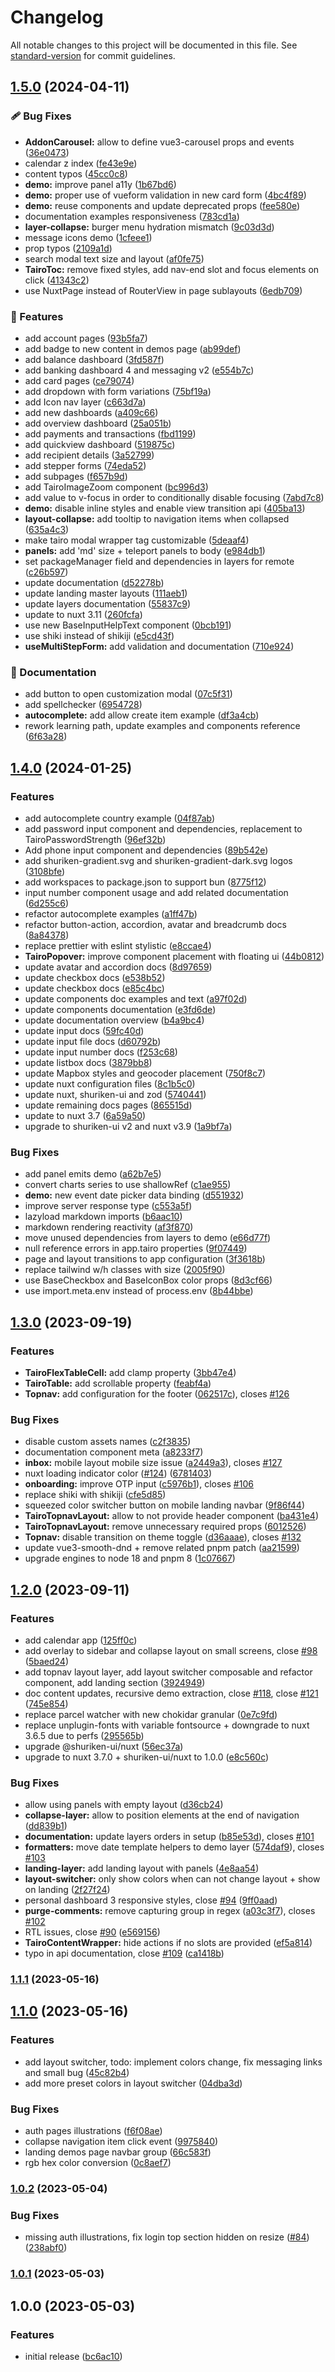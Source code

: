 # Changelog

All notable changes to this project will be documented in this file. See [standard-version](https://github.com/conventional-changelog/standard-version) for commit guidelines.

## [1.5.0](https://github.com/cssninjaStudio/tairo/compare/v1.4.0...v1.5.0) (2024-04-11)


### 🩹 Bug Fixes

* **AddonCarousel:** allow to define vue3-carousel props and events ([36e0473](https://github.com/cssninjaStudio/tairo/commit/36e04735bbc25330d08303a8ca59001da67f2e74))
* calendar z index ([fe43e9e](https://github.com/cssninjaStudio/tairo/commit/fe43e9e49f172e293ff4d9cee6d763edca669511))
* content typos ([45cc0c8](https://github.com/cssninjaStudio/tairo/commit/45cc0c8d53a8ca1229cc536cfe741e830da9c9fe))
* **demo:** improve panel a11y ([1b67bd6](https://github.com/cssninjaStudio/tairo/commit/1b67bd610bfd1a0fb04bb5b7a999a0dc3bd41fb0))
* **demo:** proper use of vueform validation in new card form ([4bc4f89](https://github.com/cssninjaStudio/tairo/commit/4bc4f89528c4aa5661c25efb183df22b12fbbecb))
* **demo:** reuse components and update deprecated props ([fee580e](https://github.com/cssninjaStudio/tairo/commit/fee580e0a55172730bff8bb59a96aeb90d2a2bfc))
* documentation examples responsiveness ([783cd1a](https://github.com/cssninjaStudio/tairo/commit/783cd1aee873b7642d2d01f9f7eb3fcce234481e))
* **layer-collapse:** burger menu hydration mismatch ([9c03d3d](https://github.com/cssninjaStudio/tairo/commit/9c03d3da08eabc08161fdf55fe74f6883d6323fb))
* message icons demo ([1cfeee1](https://github.com/cssninjaStudio/tairo/commit/1cfeee130dc09849a7c929f73c76b1301ab3af87))
* prop typos ([2109a1d](https://github.com/cssninjaStudio/tairo/commit/2109a1de9795abd8452cfb6a515e5ed04fded27a))
* search modal text size and layout ([af0fe75](https://github.com/cssninjaStudio/tairo/commit/af0fe756252ae0849d4d2cc6e98437b2e031b117))
* **TairoToc:** remove fixed styles, add nav-end slot and focus elements on click ([41343c2](https://github.com/cssninjaStudio/tairo/commit/41343c2e36b13a5a0a3e9ffb9f47bec6e2613f9a))
* use NuxtPage instead of RouterView in page sublayouts ([6edb709](https://github.com/cssninjaStudio/tairo/commit/6edb7094b56518d377d70527621bfcb4a9931926))


### 🚀 Features

* add account pages ([93b5fa7](https://github.com/cssninjaStudio/tairo/commit/93b5fa73c739c8fbd45550acce5e6261311fe7ed))
* add badge to new content in demos page ([ab99def](https://github.com/cssninjaStudio/tairo/commit/ab99def60bc3fbd07d311c6d111a4fc46fb3461d))
* add balance dashboard ([3fd587f](https://github.com/cssninjaStudio/tairo/commit/3fd587fd00bc4b8ad2ec7365693bd090325aba90))
* add banking dashboard 4 and messaging v2 ([e554b7c](https://github.com/cssninjaStudio/tairo/commit/e554b7c11ee72213833364509300ba83f4148882))
* add card pages ([ce79074](https://github.com/cssninjaStudio/tairo/commit/ce79074368d255695c8d58ad4f32714ef2ba0abf))
* add dropdown with form variations ([75bf19a](https://github.com/cssninjaStudio/tairo/commit/75bf19acbbf1fdf061b38faac846a0ad85b9834c))
* add Icon nav layer ([c663d7a](https://github.com/cssninjaStudio/tairo/commit/c663d7ac39b3ff0807601954fdf3059af0614424))
* add new dashboards ([a409c66](https://github.com/cssninjaStudio/tairo/commit/a409c66f536239e5d2f2538967e74030cac8ef8d))
* add overview dashboard ([25a051b](https://github.com/cssninjaStudio/tairo/commit/25a051b35293855ac6c98d72b3d63d47b4aa4800))
* add payments and transactions ([fbd1199](https://github.com/cssninjaStudio/tairo/commit/fbd1199fcd6984c2e4a360b5ca6fef72911125c7))
* add quickview dashboard ([519875c](https://github.com/cssninjaStudio/tairo/commit/519875cefc56f2df781217bd7130ce9eb6bf05d0))
* add recipient details ([3a52799](https://github.com/cssninjaStudio/tairo/commit/3a527993a6da2313937915109837decc50c16557))
* add stepper forms ([74eda52](https://github.com/cssninjaStudio/tairo/commit/74eda524e77e8d08f39cb45a0fc482de5275d577))
* add subpages ([f657b9d](https://github.com/cssninjaStudio/tairo/commit/f657b9d8f8065e8b761162a6a196e334b4ecf271))
* add TairoImageZoom component ([bc996d3](https://github.com/cssninjaStudio/tairo/commit/bc996d3e585e337863eecd73a95dd22402aada14))
* add value to v-focus in order to conditionally disable focusing ([7abd7c8](https://github.com/cssninjaStudio/tairo/commit/7abd7c829330a67c0f304f0f9e8536d980e7c4ac))
* **demo:** disable inline styles and enable view transition api ([405ba13](https://github.com/cssninjaStudio/tairo/commit/405ba13604048ba0bdaabfd7720120ab79297860))
* **layout-collapse:** add tooltip to navigation items when collapsed ([635a4c3](https://github.com/cssninjaStudio/tairo/commit/635a4c3e508ed987ba0c8f6db6f86e89ad31be6c))
* make tairo modal wrapper tag customizable ([5deaaf4](https://github.com/cssninjaStudio/tairo/commit/5deaaf47b48deb841158ab343305ae4eff0fc777))
* **panels:** add 'md' size + teleport panels to body ([e984db1](https://github.com/cssninjaStudio/tairo/commit/e984db176caffee0a588905cfd1ccc8ab0133923))
* set packageManager field and dependencies in layers for remote ([c26b597](https://github.com/cssninjaStudio/tairo/commit/c26b59791ff4aa654284a77fd65be8c5d2224163))
* update documentation ([d52278b](https://github.com/cssninjaStudio/tairo/commit/d52278b50d4de4a40aa2dd3fdc6a5f4770a26752))
* update landing master layouts ([111aeb1](https://github.com/cssninjaStudio/tairo/commit/111aeb1c136cf6156c07eaa5226b56d90d6c73e3))
* update layers documentation ([55837c9](https://github.com/cssninjaStudio/tairo/commit/55837c93a1326facccf4f840bdcc70da21d33d68))
* update to nuxt 3.11 ([260fcfa](https://github.com/cssninjaStudio/tairo/commit/260fcfa91668ab8c665686424331d2c560acbdfb))
* use new BaseInputHelpText component ([0bcb191](https://github.com/cssninjaStudio/tairo/commit/0bcb19163ebba9a656c00a38f7ecf8c8fd51603b))
* use shiki instead of shikiji ([e5cd43f](https://github.com/cssninjaStudio/tairo/commit/e5cd43f72bc0324ef86858ec95d0355b0c35f19d))
* **useMultiStepForm:** add validation and documentation ([710e924](https://github.com/cssninjaStudio/tairo/commit/710e9243c123f0b3b32f6cdd2a220836a7f78daf))


### 📖 Documentation

* add button to open customization modal ([07c5f31](https://github.com/cssninjaStudio/tairo/commit/07c5f31241cf5cac48a7116f646aef2370d88f32))
* add spellchecker ([6954728](https://github.com/cssninjaStudio/tairo/commit/6954728b79b0ec2564cee44543a9e0067119e178))
* **autocomplete:** add allow create item example ([df3a4cb](https://github.com/cssninjaStudio/tairo/commit/df3a4cbe03a6d3ae6bd9aebcc32989724c8a6d91))
* rework learning path, update examples and components reference ([6f63a28](https://github.com/cssninjaStudio/tairo/commit/6f63a28e19e8ea2d519f346457d43ab826f0aa9c))

## [1.4.0](https://github.com/cssninjaStudio/tairo/compare/v1.3.0...v1.4.0) (2024-01-25)


### Features

* add autocomplete country example ([04f87ab](https://github.com/cssninjaStudio/tairo/commit/04f87ab1cee26c245e12f164a2383fbe968a3247))
* add password input component and dependencies, replacement to TairoPasswordStrength ([96ef32b](https://github.com/cssninjaStudio/tairo/commit/96ef32befb6069a23e561cc0b0e743dc48f87138))
* Add phone input component and dependencies ([89b542e](https://github.com/cssninjaStudio/tairo/commit/89b542e486985a600dd9c55544e414af93810bc2))
* add shuriken-gradient.svg and shuriken-gradient-dark.svg logos ([3108bfe](https://github.com/cssninjaStudio/tairo/commit/3108bfe37cbcb34efed6842fbc893b318ae27c38))
* add workspaces to package.json to support bun ([8775f12](https://github.com/cssninjaStudio/tairo/commit/8775f12ec8370b0028f6ee64f956df2abfeb835d))
* input number component usage and add related documentation ([6d255c6](https://github.com/cssninjaStudio/tairo/commit/6d255c67a3b24fdc10001b7e77ef39afa71480ed))
* refactor autocomplete examples ([a1ff47b](https://github.com/cssninjaStudio/tairo/commit/a1ff47b7f6d4d9fd63f1570a3dc486189d5ed4ac))
* refactor button-action, accordion, avatar and breadcrumb docs ([8a84378](https://github.com/cssninjaStudio/tairo/commit/8a843787b4f20871d15f5525856b078784857398))
* replace prettier with eslint stylistic ([e8ccae4](https://github.com/cssninjaStudio/tairo/commit/e8ccae4803f5bfba5acbc926c65377d5a7f8b6d9))
* **TairoPopover:** improve component placement with floating ui ([44b0812](https://github.com/cssninjaStudio/tairo/commit/44b08126cf1a2c6904757750e91023997134b4bf))
* update avatar and accordion docs ([8d97659](https://github.com/cssninjaStudio/tairo/commit/8d976592c8acbb1e4d9a57f98e3acda55aa34a70))
* update checkbox docs ([e538b52](https://github.com/cssninjaStudio/tairo/commit/e538b529a24a7a88565cb70f71cb97c3f877c883))
* update checkbox docs ([e85c4bc](https://github.com/cssninjaStudio/tairo/commit/e85c4bc308fee5ea187a4ca47f2860a9dde2d921))
* update components doc examples and text ([a97f02d](https://github.com/cssninjaStudio/tairo/commit/a97f02d7bf6b5db7823e5927001190097699bd77))
* update components documentation ([e3fd6de](https://github.com/cssninjaStudio/tairo/commit/e3fd6deb3700a79bdd9efc7b79cfb9a50baec7cd))
* update documentation overview ([b4a9bc4](https://github.com/cssninjaStudio/tairo/commit/b4a9bc41e983733db814430caa4d067a43798bb2))
* update input docs ([59fc40d](https://github.com/cssninjaStudio/tairo/commit/59fc40ded00191e5bb237723e79048f8b994bd24))
* update input file docs ([d60792b](https://github.com/cssninjaStudio/tairo/commit/d60792bc820855027a13a30ed162d4183d55fcd4))
* update input number docs ([f253c68](https://github.com/cssninjaStudio/tairo/commit/f253c6838a24582dc18c5edee83422be38603129))
* update listbox docs ([3879bb8](https://github.com/cssninjaStudio/tairo/commit/3879bb83237324dbfae7cb139454842930e768c9))
* update Mapbox styles and geocoder placement ([750f8c7](https://github.com/cssninjaStudio/tairo/commit/750f8c7d9a58a531f970cc9f4fe31c682bdb478f))
* update nuxt configuration files ([8c1b5c0](https://github.com/cssninjaStudio/tairo/commit/8c1b5c0f57388353c2cffaae4d85fe7e015e9215))
* update nuxt, shuriken-ui and zod ([5740441](https://github.com/cssninjaStudio/tairo/commit/5740441268d1cd9da446c4780277d17428658fd3))
* update remaining docs pages ([865515d](https://github.com/cssninjaStudio/tairo/commit/865515d4e47ecaaf2d4fb10788de7bd842c07fe1))
* update to nuxt 3.7 ([6a59a50](https://github.com/cssninjaStudio/tairo/commit/6a59a509a8dab76520488a9a8fa56bded955546b))
* upgrade to shuriken-ui v2 and nuxt v3.9 ([1a9bf7a](https://github.com/cssninjaStudio/tairo/commit/1a9bf7a67c4e8f5759ab2892ac04806fb9ba5405))


### Bug Fixes

* add panel emits demo ([a62b7e5](https://github.com/cssninjaStudio/tairo/commit/a62b7e5717262f21bb46ea762bfcc1d65ee1dcc7))
* convert charts series to use shallowRef ([c1ae955](https://github.com/cssninjaStudio/tairo/commit/c1ae9554242feda3e3c5624e9dd6ada994abba94))
* **demo:** new event date picker data binding ([d551932](https://github.com/cssninjaStudio/tairo/commit/d55193272cbb8180963ac7db3913eeea025fcb57))
* improve server response type ([c553a5f](https://github.com/cssninjaStudio/tairo/commit/c553a5fddd6bb2bb2294c84f6a0fd64b1815ed06))
* lazyload markdown imports ([b6aac10](https://github.com/cssninjaStudio/tairo/commit/b6aac10669fb0bc8c8151d2d5e239fb0ef222763))
* markdown rendering reactivity ([af3f870](https://github.com/cssninjaStudio/tairo/commit/af3f87035d505dd30808ca800299fe405ae3b4a8))
* move unused dependencies from layers to demo ([e66d77f](https://github.com/cssninjaStudio/tairo/commit/e66d77fd4070d217a1544e55fd8c3c36729138d2))
* null reference errors in app.tairo properties ([9f07449](https://github.com/cssninjaStudio/tairo/commit/9f07449366c9012c279cd47c4d1082c06f0aaff7))
* page and layout transitions to app configuration ([3f3618b](https://github.com/cssninjaStudio/tairo/commit/3f3618b91b6b2dd44c4f7601db3bd6184339dabf))
* replace tailwind w/h classes with size ([2005f90](https://github.com/cssninjaStudio/tairo/commit/2005f90bb279688f13448154b3ee19fc7277447c))
* use BaseCheckbox and BaseIconBox color props ([8d3cf66](https://github.com/cssninjaStudio/tairo/commit/8d3cf661fca8212b6e76e0f7e1ce6589676c6982))
* use import.meta.env instead of process.env ([8b44bbe](https://github.com/cssninjaStudio/tairo/commit/8b44bbe604d156326a3ec11fb5431732018be2a5))

## [1.3.0](https://github.com/cssninjaStudio/tairo/compare/v1.2.0...v1.3.0) (2023-09-19)


### Features

* **TairoFlexTableCell:** add clamp property ([3bb47e4](https://github.com/cssninjaStudio/tairo/commit/3bb47e4f6ea2155e3c918847c95b14f72bf6830d))
* **TairoTable:** add scrollable property ([feabf4a](https://github.com/cssninjaStudio/tairo/commit/feabf4a56c61d14c35b8cbe13b3bb7b1739a4d48))
* **Topnav:** add configuration for the footer ([062517c](https://github.com/cssninjaStudio/tairo/commit/062517c8bef9e622e61e77bec28be7591e3d9a70)), closes [#126](https://github.com/cssninjaStudio/tairo/issues/126)


### Bug Fixes

* disable custom assets names ([c2f3835](https://github.com/cssninjaStudio/tairo/commit/c2f3835436f4c3769215a27b544b99c8b7fe979c))
* documentation component meta ([a8233f7](https://github.com/cssninjaStudio/tairo/commit/a8233f7068852df6a207fc1d7b7a88742577dc19))
* **inbox:** mobile layout mobile size issue ([a2449a3](https://github.com/cssninjaStudio/tairo/commit/a2449a3fc4333e4b0405b417531a8b3ab0831c8e)), closes [#127](https://github.com/cssninjaStudio/tairo/issues/127)
* nuxt loading indicator color ([#124](https://github.com/cssninjaStudio/tairo/issues/124)) ([6781403](https://github.com/cssninjaStudio/tairo/commit/6781403b49036c5628ed637aaaba1fdfc9d890cc))
* **onboarding:** improve OTP input ([c5976b1](https://github.com/cssninjaStudio/tairo/commit/c5976b1a8e60e8abd0ac4d8f8b52a671345fd50b)), closes [#106](https://github.com/cssninjaStudio/tairo/issues/106)
* replace shiki with shikiji ([cfe5d85](https://github.com/cssninjaStudio/tairo/commit/cfe5d85cca205e4bf6cb9db595589bfe173f20fe))
* squeezed color switcher button on mobile landing navbar ([9f86f44](https://github.com/cssninjaStudio/tairo/commit/9f86f44061cc1592baa6557926529d89e24a8339))
* **TairoTopnavLayout:** allow to not provide header component ([ba431e4](https://github.com/cssninjaStudio/tairo/commit/ba431e4dba4989c741f20882734ed3c5b29b0c7e))
* **TairoTopnavLayout:** remove unnecessary required props ([6012526](https://github.com/cssninjaStudio/tairo/commit/601252672676e7b470f79dc81c4e838c6db461f6))
* **Topnav:** disable transition on theme toggle ([d36aaae](https://github.com/cssninjaStudio/tairo/commit/d36aaae3e32c0a5fd8ad9f006a57a196b9fdd706)), closes [#132](https://github.com/cssninjaStudio/tairo/issues/132)
* update vue3-smooth-dnd + remove related pnpm patch ([aa21599](https://github.com/cssninjaStudio/tairo/commit/aa215990f956ca52ee3f28bc362445910da1d8f2))
* upgrade engines to node 18 and pnpm 8 ([1c07667](https://github.com/cssninjaStudio/tairo/commit/1c07667c4d097c9716d8f940c2cec696b86485c0))

## [1.2.0](https://github.com/cssninjaStudio/tairo/compare/v1.1.1...v1.2.0) (2023-09-11)


### Features

* add calendar app ([125ff0c](https://github.com/cssninjaStudio/tairo/commit/125ff0ca3dcb32b721acd19439fc1f197f49dc85))
* add overlay to sidebar and collapse layout on small screens, close [#98](https://github.com/cssninjaStudio/tairo/issues/98) ([5baed24](https://github.com/cssninjaStudio/tairo/commit/5baed24bec33eebd59eb5eb6d467be2060dcf92a))
* add topnav layout layer, add layout switcher composable and refactor component, add landing section ([3924949](https://github.com/cssninjaStudio/tairo/commit/39249494c301f1396062d97344fd4eacc36cb3d3))
* doc content updates, recursive demo extraction, close [#118](https://github.com/cssninjaStudio/tairo/issues/118), close [#121](https://github.com/cssninjaStudio/tairo/issues/121) ([745e854](https://github.com/cssninjaStudio/tairo/commit/745e854a16c978eb540d4f83c02a074117ec8d32))
* replace parcel watcher with new chokidar granular ([0e7c9fd](https://github.com/cssninjaStudio/tairo/commit/0e7c9fd48d9d8fe06de057114ae41d52ab861f52))
* replace unplugin-fonts with variable fontsource + downgrade to nuxt 3.6.5 due to perfs ([295565b](https://github.com/cssninjaStudio/tairo/commit/295565bc0c347d31a68bb9ddc7d35ba4e26f3048))
* upgrade @shuriken-ui/nuxt ([56ec37a](https://github.com/cssninjaStudio/tairo/commit/56ec37acbd368a4940980ec544dc058d8c280120))
* upgrade to nuxt 3.7.0 + shuriken-ui/nuxt to 1.0.0 ([e8c560c](https://github.com/cssninjaStudio/tairo/commit/e8c560cd37406fed36e4618be64673c8704b46af))


### Bug Fixes

* allow using panels with empty layout ([d36cb24](https://github.com/cssninjaStudio/tairo/commit/d36cb24939502b56a0d4952addf5d1c49f23c4d0))
* **collapse-layer:** allow to position elements at the end of navigation ([dd839b1](https://github.com/cssninjaStudio/tairo/commit/dd839b1b9b054596d52ab8082bd53286f46c594b))
* **documentation:** update layers orders in setup ([b85e53d](https://github.com/cssninjaStudio/tairo/commit/b85e53d537ced9032ee07c83755c728d5db8765c)), closes [#101](https://github.com/cssninjaStudio/tairo/issues/101)
* **formatters:** move date template helpers to demo layer ([574daf9](https://github.com/cssninjaStudio/tairo/commit/574daf9fd5fca3e6db672a157103e01577ff4bdf)), closes [#103](https://github.com/cssninjaStudio/tairo/issues/103)
* **landing-layer:** add landing layout with panels ([4e8aa54](https://github.com/cssninjaStudio/tairo/commit/4e8aa54e4a1143eacf30fcdc697de67021fe76df))
* **layout-switcher:** only show colors when can not change layout + show on landing ([2f27f24](https://github.com/cssninjaStudio/tairo/commit/2f27f246680966762203c899b8b88a992e708b9e))
* personal dashboard 3 responsive styles, close [#94](https://github.com/cssninjaStudio/tairo/issues/94) ([9ff0aad](https://github.com/cssninjaStudio/tairo/commit/9ff0aadd3d3afd756a1bac65035ca9f8777eda0e))
* **purge-comments:** remove capturing group in regex ([a03c3f7](https://github.com/cssninjaStudio/tairo/commit/a03c3f79dc951eeec00e9d65a23242577e2090df)), closes [#102](https://github.com/cssninjaStudio/tairo/issues/102)
* RTL issues, close [#90](https://github.com/cssninjaStudio/tairo/issues/90) ([e569156](https://github.com/cssninjaStudio/tairo/commit/e5691567e17ed9fa39321b68c5d3581b5e715af5))
* **TairoContentWrapper:** hide actions if no slots are provided ([ef5a814](https://github.com/cssninjaStudio/tairo/commit/ef5a814bdda06c4b681962a9254ddbada1fe79fb))
* typo in api documentation, close [#109](https://github.com/cssninjaStudio/tairo/issues/109) ([ca1418b](https://github.com/cssninjaStudio/tairo/commit/ca1418beee3f6fe5b8cafe97de2b6b16099291ba))

### [1.1.1](https://github.com/cssninjaStudio/tairo/compare/v1.1.0...v1.1.1) (2023-05-16)

## [1.1.0](https://github.com/cssninjaStudio/tairo/compare/v1.0.2...v1.1.0) (2023-05-16)


### Features

* add layout switcher, todo: implement colors change, fix messaging links and small bug ([45c82b4](https://github.com/cssninjaStudio/tairo/commit/45c82b48ef1142d129354558bafb4eaaa5786439))
* add more preset colors in layout switcher ([04dba3d](https://github.com/cssninjaStudio/tairo/commit/04dba3dd7ab6524586a6090ba67678f11977695d))


### Bug Fixes

* auth pages illustrations ([f6f08ae](https://github.com/cssninjaStudio/tairo/commit/f6f08ae9438ddc4728f6c9aec3e59179d7c57a5f))
* collapse navigation item click event ([9975840](https://github.com/cssninjaStudio/tairo/commit/99758406424e0d7c9dbfdb423754744b76d09620))
* landing demos page navbar group ([66c583f](https://github.com/cssninjaStudio/tairo/commit/66c583ffaccd10fe92714ebf0cf09e6ae1ea95e2))
* rgb hex color conversion ([0c8aef7](https://github.com/cssninjaStudio/tairo/commit/0c8aef74043e0a98853ba1627cd0c7cf5640b49f))

### [1.0.2](https://github.com/cssninjaStudio/tairo/compare/v1.0.1...v1.0.2) (2023-05-04)


### Bug Fixes

* missing auth illustrations, fix login top section hidden on resize ([#84](https://github.com/cssninjaStudio/tairo/issues/84)) ([238abf0](https://github.com/cssninjaStudio/tairo/commit/238abf0db203f0891f577c58a65369839ae84da7))

### [1.0.1](https://github.com/cssninjaStudio/tairo/compare/v1.0.0...v1.0.1) (2023-05-03)

## 1.0.0 (2023-05-03)


### Features

* initial release ([bc6ac10](https://github.com/cssninjaStudio/tairo/commit/bc6ac1001a9c22edbaec91bd8c63299217a2496f))
